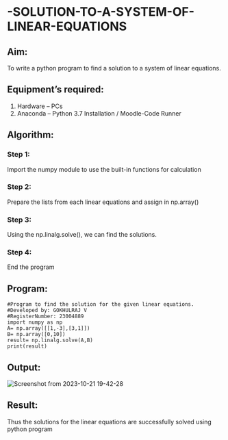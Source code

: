 # -SOLUTION-TO-A-SYSTEM-OF-LINEAR-EQUATIONS
## Aim:
To write a python program to find a solution to a system of linear equations.
## Equipment’s required:
1. 	Hardware – PCs
2. 	Anaconda – Python 3.7 Installation / Moodle-Code Runner
## Algorithm:
### Step 1: 
Import the numpy module to use the built-in functions for calculation
### Step 2: 
Prepare the lists from each linear equations and assign in np.array()
### Step 3: 
Using the np.linalg.solve(), we can find the solutions.
### Step 4: 
End the program
## Program:
```
#Program to find the solution for the given linear equations.
#Developed by: GOKHULRAJ V
#RegisterNumber: 23004889
import numpy as np
A= np.array([[1,-3],[3,1]])
B= np.array([0,10])
result= np.linalg.solve(A,B)
print(result)
```
## Output:
![Screenshot from 2023-10-21 19-42-28](https://github.com/Gokhulraj2005/-SOLUTION-TO-A-SYSTEM-OF-LINEAR-EQUATIONS/assets/138849253/ccb6d8f0-d1f8-482b-b458-beab3131b376)

## Result: 
Thus the solutions for the linear equations are successfully solved using python program

